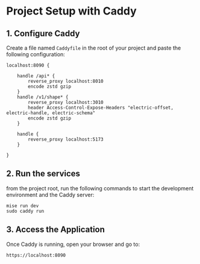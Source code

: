 # Project Setup with Caddy

## 1. Configure Caddy

Create a file named `Caddyfile` in the root of your project and paste the following configuration:
```caddyfile
localhost:8090 {

    handle /api* {
		reverse_proxy localhost:8010
		encode zstd gzip
	}
	handle /v1/shape* {
		reverse_proxy localhost:3010
		header Access-Control-Expose-Headers "electric-offset, electric-handle, electric-schema"
		encode zstd gzip
	}
	
    handle {
        reverse_proxy localhost:5173
    }

}
```

## 2. Run the services

from the project root, run the following commands to start the development environment and the Caddy server:

```
mise run dev
sudo caddy run
```

## 3. Access the Application

Once Caddy is running, open your browser and go to:

```
https://localhost:8090
```